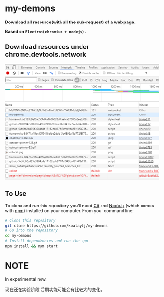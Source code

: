 # my-demons

**Download all resource(with all the sub-request) of a web page.**

**Based on `Electron(chromium + nodejs).`**

## Download resources under chrome.devtools.network
![sample](./docs/sample.png)

## To Use

To clone and run this repository you'll need [Git](https://git-scm.com) and [Node.js](https://nodejs.org/en/download/) (which comes with [npm](http://npmjs.com)) installed on your computer. From your command line:

```bash
# Clone this repository
git clone https://github.com/koalaylj/my-demons
# Go into the repository
cd my-demons
# Install dependencies and run the app
npm install && npm start
```

# NOTE
In experimental now.

现在还在实验阶段 后期功能可能会有比较大的变化。
